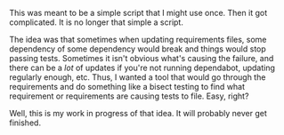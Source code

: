 This was meant to be a simple script that I might use once. Then it got complicated. It is no longer that simple a script.

The idea was that sometimes when updating requirements files, some dependency of some dependency would break and things would stop passing tests. Sometimes it isn't obvious what's causing the failure, and there can be a _lot_ of updates if you're not running dependabot, updating regularly enough, etc. Thus, I wanted a tool that would go through the requirements and do something like a bisect testing to find what requirement or requirements are causing tests to file. Easy, right?

Well, this is my work in progress of that idea.
It will probably never get finished.
